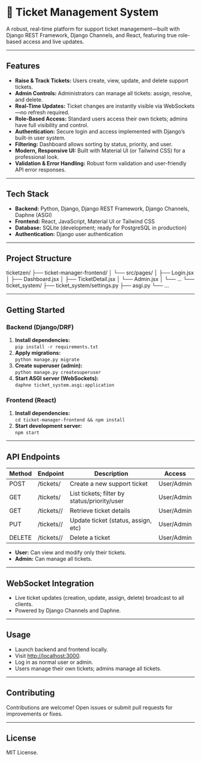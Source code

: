 # 🎫 Ticket Management System

A robust, real-time platform for support ticket management—built with Django REST Framework, Django Channels, and React, featuring true role-based access and live updates.

---

## Features

- **Raise & Track Tickets:** Users create, view, update, and delete support tickets.  
- **Admin Controls:** Administrators can manage all tickets: assign, resolve, and delete.  
- **Real-Time Updates:** Ticket changes are instantly visible via WebSockets—no refresh required.  
- **Role-Based Access:** Standard users access their own tickets; admins have full visibility and control.  
- **Authentication:** Secure login and access implemented with Django’s built-in user system.  
- **Filtering:** Dashboard allows sorting by status, priority, and user.  
- **Modern, Responsive UI:** Built with Material UI (or Tailwind CSS) for a professional look.  
- **Validation & Error Handling:** Robust form validation and user-friendly API error responses.

---

## Tech Stack

- **Backend:** Python, Django, Django REST Framework, Django Channels, Daphne (ASGI)
- **Frontend:** React, JavaScript, Material UI or Tailwind CSS
- **Database:** SQLite (development; ready for PostgreSQL in production)
- **Authentication:** Django user authentication

---

## Project Structure

ticketzen/
├── ticket-manager-frontend/
│ └── src/pages/
│   ├── Login.jsx
│   ├── Dashboard.jsx
│   ├── TicketDetail.jsx
│   └── Admin.jsx
│   └── ...
└── ticket_system/
    ├── ticket_system/settings.py
    ├── asgi.py
    └── ...


---

## Getting Started

### Backend (Django/DRF)

1. **Install dependencies:**  
   `pip install -r requirements.txt`
2. **Apply migrations:**  
   `python manage.py migrate`
3. **Create superuser (admin):**  
   `python manage.py createsuperuser`
4. **Start ASGI server (WebSockets):**  
   `daphne ticket_system.asgi:application`

### Frontend (React)

1. **Install dependencies:**  
   `cd ticket-manager-frontend && npm install`
2. **Start development server:**  
   `npm start`

---

## API Endpoints

| Method | Endpoint           | Description                         | Access      |
| ------ | ------------------ | ----------------------------------- | ----------- |
| POST   | /tickets/          | Create a new support ticket         | User/Admin  |
| GET    | /tickets/          | List tickets; filter by status/priority/user | User/Admin  |
| GET    | /tickets/<id>/     | Retrieve ticket details             | User/Admin  |
| PUT    | /tickets/<id>/     | Update ticket (status, assign, etc) | User/Admin  |
| DELETE | /tickets/<id>/     | Delete a ticket                     | User/Admin  |

- **User:** Can view and modify only their tickets.
- **Admin:** Can manage all tickets.

---

## WebSocket Integration

- Live ticket updates (creation, update, assign, delete) broadcast to all clients.
- Powered by Django Channels and Daphne.

---

## Usage

- Launch backend and frontend locally.
- Visit [http://localhost:3000](http://localhost:3000).
- Log in as normal user or admin.
- Users manage their own tickets; admins manage all tickets.

---

## Contributing

Contributions are welcome! Open issues or submit pull requests for improvements or fixes.

---

## License

MIT License.